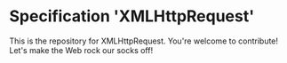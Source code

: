 
# Specification 'XMLHttpRequest'

This is the repository for XMLHttpRequest. You're welcome to contribute! Let's make the Web rock our socks
off!
